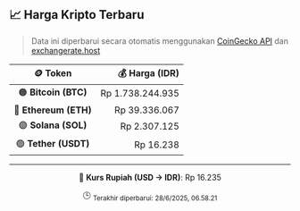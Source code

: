 

<!-- HARGA_KRIPTO -->
## 📈 Harga Kripto Terbaru

> Data ini diperbarui secara otomatis menggunakan [CoinGecko API](https://www.coingecko.com/) dan [exchangerate.host](https://exchangerate.host/)

<div align="center">

| 🪙 Token | 💰 Harga (IDR) |
|:------:|---------------:|
| 🟠 **Bitcoin (BTC)**   | Rp 1.738.244.935 |
| 🔵 **Ethereum (ETH)**  | Rp 39.336.067 |
| 🟣 **Solana (SOL)**    | Rp 2.307.125 |
| 🟢 **Tether (USDT)**   | Rp 16.238 |

---

💱 **Kurs Rupiah (USD → IDR)**: Rp 16.235

🕒 <sub>Terakhir diperbarui: 28/6/2025, 06.58.21</sub>

</div>
<!-- /HARGA_KRIPTO -->